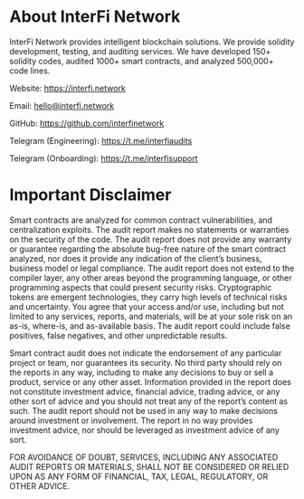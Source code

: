# About InterFi Network

InterFi Network provides intelligent blockchain solutions. We provide solidity development, testing, and auditing services. We have developed 150+ solidity codes, audited 1000+ smart contracts, and analyzed 500,000+ code lines. 

Website: https://interfi.network

Email: hello@interfi.network 

GitHub: https://github.com/interfinetwork

Telegram (Engineering): https://t.me/interfiaudits 

Telegram (Onboarding): https://t.me/interfisupport


# Important Disclaimer
Smart contracts are analyzed for common contract vulnerabilities, and centralization exploits. The audit report makes no statements or warranties on the security of the code. The audit report does not provide any warranty or guarantee regarding the absolute bug-free nature of the smart contract analyzed, nor does it provide any indication of the client’s business, business model or legal compliance. The audit report does not extend to the compiler layer, any other areas beyond the programming language, or other programming aspects that could present security risks. Cryptographic tokens are emergent technologies, they carry high levels of technical risks and uncertainty. You agree that your access and/or use, including but not limited to any services, reports, and materials, will be at your sole risk on an as-is, where-is, and as-available basis. The audit report could include false positives, false negatives, and other unpredictable results.

Smart contract audit does not indicate the endorsement of any particular project or team, nor guarantees its security. No third party should rely on the reports in any way, including to make any decisions to buy or sell a product, service or any other asset. Information provided in the report does not constitute investment advice, financial advice, trading advice, or any other sort of advice and you should not treat any of the report’s content as such. The audit report should not be used in any way to make decisions around investment or involvement. The report in no way provides investment advice, nor should be leveraged as investment advice of any sort. 

FOR AVOIDANCE OF DOUBT, SERVICES, INCLUDING ANY ASSOCIATED AUDIT REPORTS OR MATERIALS, SHALL NOT BE CONSIDERED OR RELIED UPON AS ANY FORM OF FINANCIAL, TAX, LEGAL, REGULATORY, OR OTHER ADVICE.
